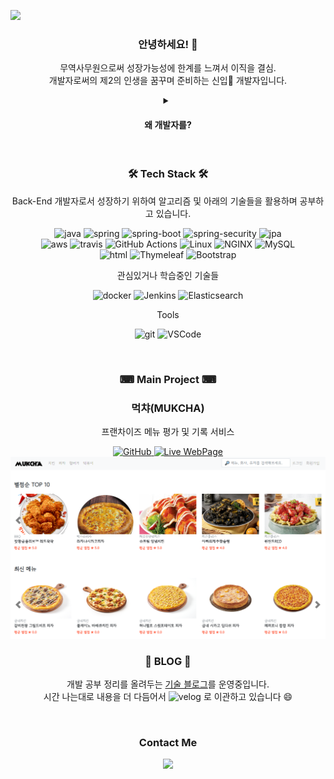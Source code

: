<img
  src="https://capsule-render.vercel.app/api?type=transparent&color=auto&height=100&section=header&text=NO EFFORT, NO RESULTS&fontSize=40" />

<div align="center">
  <h3>안녕하세요! 👋</h3>

  <p>
    무역사무원으로써 성장가능성에 한계를 느껴서 이직을 결심. <br>
    개발자로써의 제2의 인생을 꿈꾸며 준비하는 신입🌱 개발자입니다.
  </p>

  <details>
    <summary>
      <h4>왜 개발자를?</h4>
    </summary>
    <p>
      일단, 코딩 공부가 재밌었습니다. <br>
      학생 때부터 프로그래밍을 접했었더라면 참 좋았겠지만, 30대가 되서야 프로그래밍을 접하게 되었습니다. <br>
      코딩을 하며 기능을 구현하고 서비스하다보면 많은 문제들을 마주칩니다. <br>
      몇시간이 걸리든 포기하지 않고 고민하고 분석해서 문제를 해결하면, 그때 느끼는 쾌감은 받았던 스트레스의 배는 되는것 같습니다. <br>
      이 직업이라면 즐겁게 오래 일할 수 있을꺼라 생각하여 개발자로 전향하게 되었습니다. <br>
      <br>
      저는 앞으로의 시대에서는 본인의 기술력이 있어야 살아남는 시대가 될것이라고 생각합니다. <br>
      저는 나이에 상관없이 변화를 두려워 하지않고 꾸준히 학습하여 본인의 스킬을 계속 향상시킬 수 있는 개발자가 되고 싶습니다.
    </p>
  </details>
  <br>
  <h3>🛠 Tech Stack 🛠</h3>
  <p>
    Back-End 개발자로서 성장하기 위하여 알고리즘 및 아래의 기술들을 활용하며 공부하고 있습니다.
  </p>
  <p>
    <img alt="java" src="https://img.shields.io/badge/-Java-007396?style=for-the-badge&logo=java&logoColor=white" />
    <img alt="spring"
      src="https://img.shields.io/badge/-Spring-6DB33F?style=for-the-badge&logo=spring&logoColor=white" />
    <img alt="spring-boot"
      src="https://img.shields.io/badge/-Spring Boot-6DB33F?style=for-the-badge&logo=springboot&logoColor=white" />
    <img alt="spring-security"
      src="https://img.shields.io/badge/-Spring Security-6DB33F?style=for-the-badge&logo=springsecurity&logoColor=white" />
    <img alt="jpa" src="https://img.shields.io/badge/-JPA-6DB33F?style=for-the-badge" />
    <br>
    <img alt="aws" src="https://img.shields.io/badge/-AWS-232F3E?style=for-the-badge&logo=amazonaws&logoColor=white" />
    <img alt="travis" src="https://img.shields.io/badge/-Travis CI-3EAAAF?style=for-the-badge&logo=travisci&logoColor=white" />
    <img alt="GitHub Actions" src="https://img.shields.io/badge/-GitHub Actions-2088FF?style=for-the-badge&logo=GitHubActions&logoColor=white" />
    <img alt="Linux" src="https://img.shields.io/badge/-Linux-FCC624?style=for-the-badge&logo=Linux&logoColor=white" />
    <img alt="NGINX" src="https://img.shields.io/badge/-NGINX-009639?style=for-the-badge&logo=NGINX&logoColor=white" />
    <img alt="MySQL" src="https://img.shields.io/badge/-MySQL-4479A1?style=for-the-badge&logo=MySQL&logoColor=white" />
    <br>
    <img alt="html" src="https://img.shields.io/badge/-HTML5-E34F26?style=for-the-badge&logo=html5&logoColor=white" />
    <img alt="Thymeleaf" src="https://img.shields.io/badge/-Thymeleaf-005F0F?style=for-the-badge&logo=Thymeleaf&logoColor=white" />
    <img alt="Bootstrap" src="https://img.shields.io/badge/-Bootstrap5-7952B3?style=for-the-badge&logo=Bootstrap&logoColor=white" />
        
  </p>
  <p> 관심있거나 학습중인 기술들 </p>
  <p>
    <img alt="docker"
      src="https://img.shields.io/badge/-Docker-2496ED?style=for-the-badge&logo=docker&logoColor=white" />
    <img alt="Jenkins"
      src="https://img.shields.io/badge/-Jenkins-D24939?style=for-the-badge&logo=Jenkins&logoColor=white" />
    <img alt="Elasticsearch"
      src="https://img.shields.io/badge/-Elasticsearch-005571?style=for-the-badge&logo=Elasticsearch&logoColor=white" />
  </p>
  <p> Tools </p>
  <p>
    <img alt="git" src="https://img.shields.io/badge/-Git-F05032?style=for-the-badge&logo=git&logoColor=white" />
    <img alt="VSCode"
      src="https://img.shields.io/badge/-VSCode-007ACC?style=for-the-badge&logo=VisualStudioCode&logoColor=white" />
  </p>
  <br>

  <h3>⌨ Main Project ⌨</h3>
  <h3><strong>먹챠(MUKCHA)</strong></h3>
  <p>프랜차이즈 메뉴 평가 및 기록 서비스</p>
  <a href="https://github.com/Bluewind8791/mukcha">
    <img alt="GitHub" src="https://img.shields.io/badge/-GitHub Code-20C997?style=for-the-badge&logo=GitHub&logoColor=white" />
  </a>
  <a href="http://ec2-3-39-16-219.ap-northeast-2.compute.amazonaws.com/">
    <img alt="Live WebPage" src="https://img.shields.io/badge/-Live WebPage-0076D6?style=for-the-badge" />
  </a>
  <img src="image/mukcha-mainpage.png" />
  <br>
  <h3>📖 BLOG 📖</h3>
  <p>
    개발 공부 정리를 올려두는 <a href="https://bluewind8791.github.io">기술 블로그</a>를 운영중입니다.
    <br>
    시간 나는대로 내용을 더 다듬어서 <img alt="velog"
      src="https://img.shields.io/badge/-Velog-20C997?style=flat-square&logo=velog&logoColor=white" /> 로 이관하고 있습니다 😄
  </p>

  <br>
  <h3>Contact Me</h3>
  <p>
    <!--   <img alt="velog" src="https://img.shields.io/badge/-Velog-20C997?style=for-the-badge&logo=velog&logoColor=white" /> -->
    <a href="mailto:bluewind@kakao.com"><img
        src="https://img.shields.io/badge/-MAIL-d14836?style=for-the-badge&logo=Gmail&logoColor=white&link=bluewind@kakao.com" /></a>
  </p>

  <!-- [![Anurag's GitHub stats](https://github-readme-stats.vercel.app/api?username=Bluewind8791&count_private=true&show_icons=true&theme=tokyonight)](https://github.com/anuraghazra/github-readme-stats) -->

</div>
